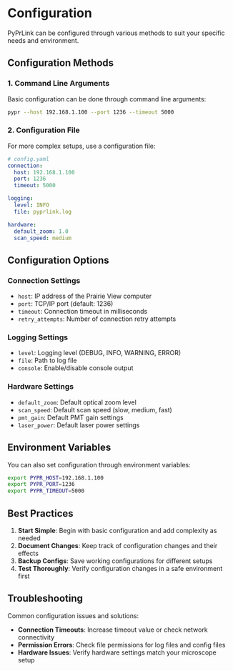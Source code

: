 # Configuration

PyPrLink can be configured through various methods to suit your specific needs and environment.

## Configuration Methods

### 1. Command Line Arguments

Basic configuration can be done through command line arguments:

```bash
pypr --host 192.168.1.100 --port 1236 --timeout 5000
```

### 2. Configuration File

For more complex setups, use a configuration file:

```yaml
# config.yaml
connection:
  host: 192.168.1.100
  port: 1236
  timeout: 5000

logging:
  level: INFO
  file: pyprlink.log

hardware:
  default_zoom: 1.0
  scan_speed: medium
```

## Configuration Options

### Connection Settings

- `host`: IP address of the Prairie View computer
- `port`: TCP/IP port (default: 1236)
- `timeout`: Connection timeout in milliseconds
- `retry_attempts`: Number of connection retry attempts

### Logging Settings

- `level`: Logging level (DEBUG, INFO, WARNING, ERROR)
- `file`: Path to log file
- `console`: Enable/disable console output

### Hardware Settings

- `default_zoom`: Default optical zoom level
- `scan_speed`: Default scan speed (slow, medium, fast)
- `pmt_gain`: Default PMT gain settings
- `laser_power`: Default laser power settings

## Environment Variables

You can also set configuration through environment variables:

```bash
export PYPR_HOST=192.168.1.100
export PYPR_PORT=1236
export PYPR_TIMEOUT=5000
```

## Best Practices

1. **Start Simple**: Begin with basic configuration and add complexity as needed
2. **Document Changes**: Keep track of configuration changes and their effects
3. **Backup Configs**: Save working configurations for different setups
4. **Test Thoroughly**: Verify configuration changes in a safe environment first

## Troubleshooting

Common configuration issues and solutions:

- **Connection Timeouts**: Increase timeout value or check network connectivity
- **Permission Errors**: Check file permissions for log files and config files
- **Hardware Issues**: Verify hardware settings match your microscope setup
